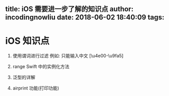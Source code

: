 title: iOS 需要进一步了解的知识点
author: incodingnowliu
date: 2018-06-02 18:40:09
tags:
---
# iOS 知识点

1) 使用谓词进行过滤
	例如: 只能输入中文 [\u4e00-\u9fa5]
   
2) range Swift 中的实例化方法

3) 泛型的详解

4) airprint 功能(打印功能)
